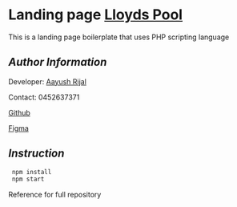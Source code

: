 # Landing page [Lloyds Pool](https://lloydsbuilding.com.au/)

This is a landing page boilerplate that uses PHP scripting language

## _Author Information_

Developer: [Aayush Rijal](https://www.aayushrijal.net)

Contact: 0452637371

[Github](https://github.com/aayushrijal91/llyods_pool)

[Figma](https://www.figma.com/file/0rJS7ZEkuEzqgNLqkXksti/Lloyds-Pools?node-id=121%3A913)

## _Instruction_

```bash
 npm install
 npm start
 ```

Reference for full repository
